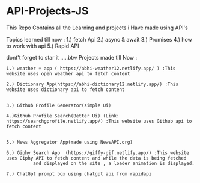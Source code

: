 # API-Projects-JS
This Repo Contains all the Learning and projects i Have made using API's

Topics learned till now :
1.) fetch Api
2.) async & await 
3.) Promises
4.) how to work with api 
5.) Rapid API

dont't forget to star it  .....btw Projects made till Now :

    1.) weather ☀️ app ( https://abhi-weather12.netlify.app/ ) :This website uses open weather api to fetch content 
    
    2.) Dictionary App(https://abhi-dictionary12.netlify.app/) :This website uses dictionary api to fetch content 
    
    
    3.) Github Profile Generator(simple Ui)
    
    4.)Github Profile Search(Better Ui) (Link: https://searchgprofile.netlify.app/) :This website uses Github api to fetch content 
    
    
    5.) News Aggregator App(made using NewsAPI.org)
    
    6.) Giphy Search App  (https://giffy-gif.netlify.app/) :This website uses Giphy API to fetch content and while the data is being fetched 
              and displayed on the site , a loader animation is displayed.
              
    7.) ChatGpt prompt box using chatgpt api from rapidapi
